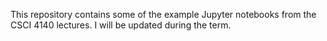 This repository contains some of the example Jupyter notebooks from the
CSCI 4140 lectures.  I will be updated during the term.